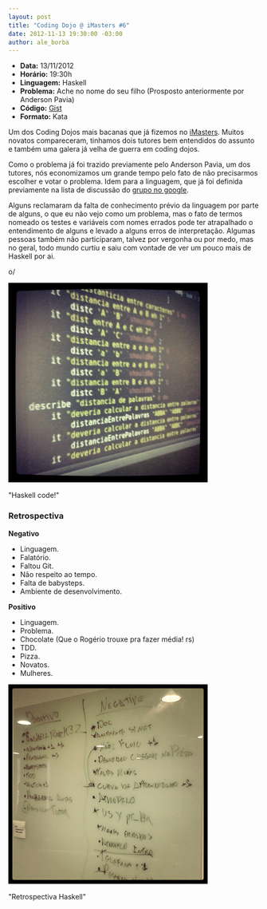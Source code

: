 ```yaml
--- 
layout: post
title: "Coding Dojo @ iMasters #6"
date: 2012-11-13 19:30:00 -03:00
author: ale_borba
---
```

+ **Data:** 13/11/2012
+ **Horário:** 19:30h
+ **Linguagem:** Haskell
+ **Problema:** Ache no nome do seu filho (Prosposto anteriormente por Anderson Pavia)
+ **Código:** [Gist](https://gist.github.com/4070051)
+ **Formato:** Kata

Um dos Coding Dojos mais bacanas que já fizemos no [iMasters](www.imasters.com.br). Muitos novatos compareceram, tinhamos dois tutores bem entendidos do assunto e também uma galera já velha de guerra em coding dojos.

Como o problema já foi trazido previamente pelo Anderson Pavia, um dos tutores, nós economizamos um grande tempo pelo fato de não precisarmos escolher e votar o problema. Idem para a linguagem, que já foi definida previamente na lista de discussão do [grupo no google](http://groups.google.com/group/dojo_sp?hl=pt-BR).

Alguns reclamaram da falta de conhecimento prévio da linguagem por parte de alguns, o que eu não vejo como um problema, mas o fato de termos nomeado os testes e variáveis com nomes errados pode ter atrapalhado o entendimento de alguns e levado a alguns erros de interpretação. Algumas pessoas também não participaram, talvez por vergonha ou por medo, mas no geral, todo mundo curtiu e saiu com vontade de ver um pouco mais de Haskell por ai.

o/

<img src="/wp-content/uploads/2012/11/codeHaskell.jpg" alt="Haskell code!" title="Haskell on code!" width="400" heigh="200" />

"Haskell code!"

### Retrospectiva ###

**Negativo**
	
* Linguagem.
* Falatório.
* Faltou Git.
* Não respeito ao tempo.
* Falta de babysteps.
* Ambiente de desenvolvimento.
    
**Positivo**

* Linguagem.
* Problema.
* Chocolate (Que o Rogério trouxe pra fazer média! rs)
* TDD.
* Pizza.
* Novatos.
* Mulheres.

<img src="/wp-content/uploads/2012/11/retroHaskell.jpg" alt="Retrospectiva Haskell" title="Retrospectiva Haskell" width="400" heigh="200" />

"Retrospectiva Haskell"